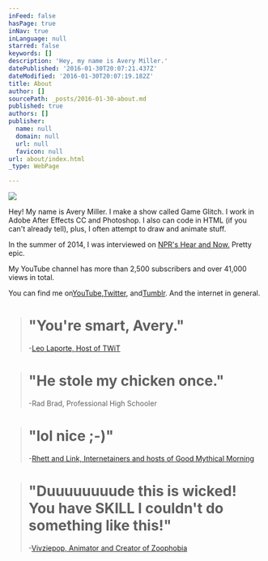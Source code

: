 ```yaml
---
inFeed: false
hasPage: true
inNav: true
inLanguage: null
starred: false
keywords: []
description: 'Hey, my name is Avery Miller.'
datePublished: '2016-01-30T20:07:21.437Z'
dateModified: '2016-01-30T20:07:19.182Z'
title: About
author: []
sourcePath: _posts/2016-01-30-about.md
published: true
authors: []
publisher:
  name: null
  domain: null
  url: null
  favicon: null
url: about/index.html
_type: WebPage

---
```

![](https://the-grid-user-content.s3-us-west-2.amazonaws.com/826bbfe1-eee9-4caa-ac6a-e19e0a69357e.jpg)

Hey! My name is Avery Miller. I make a show called Game Glitch. I work in Adobe After Effects CC and Photoshop. I also can code in HTML (if you can't already tell), plus, I often attempt to draw and animate stuff.

In the summer of 2014, I was interviewed on [NPR's Hear and Now.][0] Pretty epic.

My YouTube channel has more than 2,500 subscribers and over 41,000 views in total.

You can find me on[YouTube][1],[Twitter][2], and[Tumblr][3]. And the internet in general.

> # "You're smart, Avery."
> 
> -[Leo Laporte, Host of TWiT][4]

> # "He stole my chicken once."
> 
> -Rad Brad, Professional High Schooler

> # "lol nice ;-)"
> 
> -[Rhett and Link, Internetainers and hosts of Good Mythical Morning][5]

> # "Duuuuuuuude this is wicked! You have SKILL I couldn't do something like this!"
> 
> -[Vivziepop, Animator and Creator of Zoophobia][6]



[0]: http://hereandnow.wbur.org/2014/08/13/avery-miller-bill-murray
[1]: http://www.youtube.com/averymrant
[2]: http://www.twitter.com/averybmiller
[3]: http://averyburnettmiller.tumblr.com/
[4]: https://www.youtube.com/watch?v=HkdwUH_3tsw
[5]: http://www.averymiller.org/2015/i-guess-rhett-really-is-a-time-traveler-rhettandlink-theres
[6]: https://www.youtube.com/watch?v=xOaXGJmwN48&lc=z13pjrapjlinjhel522khtjwesi1jr55q04 "A great animator at that!"